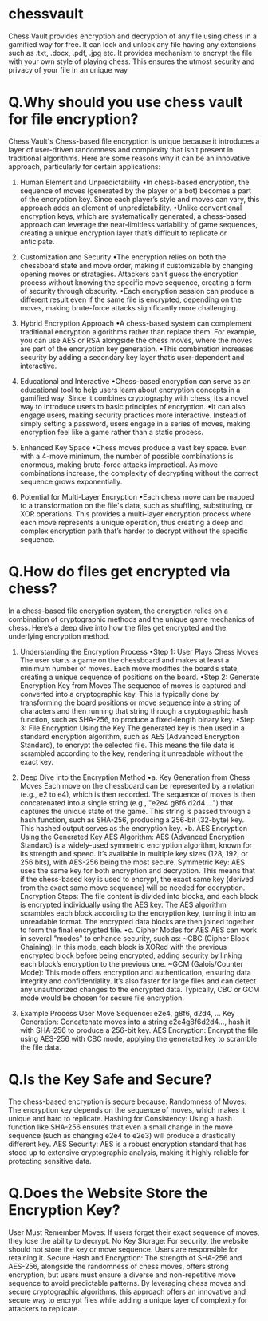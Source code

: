 # chessvault
Chess Vault provides encryption and decryption of any file using chess in a gamified way for free. It can lock and unlock any file having any extensions such as .txt, .docx, .pdf, .jpg etc. It provides mechanism to encrypt the file with your own style of playing chess. This ensures the utmost security and privacy of your file in an unique way


# Q.Why should you use chess vault for file encryption?
Chess Vault's Chess-based file encryption is unique because it introduces a layer of user-driven randomness and complexity that isn’t present in traditional algorithms. Here are some reasons why it can be an innovative approach, particularly for certain applications:

1. Human Element and Unpredictability
•In chess-based encryption, the sequence of moves (generated by the player or a bot) becomes a part of the encryption key. Since each player’s style and moves can vary, this approach adds an element of unpredictability.
•Unlike conventional encryption keys, which are systematically generated, a chess-based approach can leverage the near-limitless variability of game sequences, creating a unique encryption layer that’s difficult to replicate or anticipate.

2. Customization and Security
•The encryption relies on both the chessboard state and move order, making it customizable by changing opening moves or strategies.
Attackers can’t guess the encryption process without knowing the specific move sequence, creating a form of security through obscurity.
•Each encryption session can produce a different result even if the same file is encrypted, depending on the moves, making brute-force attacks significantly more challenging.

3. Hybrid Encryption Approach
•A chess-based system can complement traditional encryption algorithms rather than replace them. For example, you can use AES or RSA alongside the chess moves, where the moves are part of the encryption key generation.
•This combination increases security by adding a secondary key layer that’s user-dependent and interactive.

4. Educational and Interactive
•Chess-based encryption can serve as an educational tool to help users learn about encryption concepts in a gamified way. Since it combines cryptography with chess, it’s a novel way to introduce users to basic principles of encryption.
•It can also engage users, making security practices more interactive. Instead of simply setting a password, users engage in a series of moves, making encryption feel like a game rather than a static process.


5. Enhanced Key Space
•Chess moves produce a vast key space. Even with a 4-move minimum, the number of possible combinations is enormous, making brute-force attacks impractical. As move combinations increase, the complexity of decrypting without the correct sequence grows exponentially.

6. Potential for Multi-Layer Encryption
•Each chess move can be mapped to a transformation on the file's data, such as shuffling, substituting, or XOR operations. This provides a multi-layer encryption process where each move represents a unique operation, thus creating a deep and complex encryption path that’s harder to decrypt without the specific sequence.


# Q.How do files get encrypted via chess?
In a chess-based file encryption system, the encryption relies on a combination of cryptographic methods and the unique game mechanics of chess. Here’s a deep dive into how the files get encrypted and the underlying encryption method.

1. Understanding the Encryption Process
•Step 1: User Plays Chess Moves The user starts a game on the chessboard and makes at least a minimum number of moves. Each move modifies the board’s state, creating a unique sequence of positions on the board.
•Step 2: Generate Encryption Key from Moves The sequence of moves is captured and converted into a cryptographic key. This is typically done by transforming the board positions or move sequence into a string of characters and then running that string through a cryptographic hash function, such as SHA-256, to produce a fixed-length binary key.
•Step 3: File Encryption Using the Key The generated key is then used in a standard encryption algorithm, such as AES (Advanced Encryption Standard), to encrypt the selected file. This means the file data is scrambled according to the key, rendering it unreadable without the exact key.

2. Deep Dive into the Encryption Method
•a. Key Generation from Chess Moves
Each move on the chessboard can be represented by a notation (e.g., e2 to e4), which is then recorded.
The sequence of moves is then concatenated into a single string (e.g., "e2e4 g8f6 d2d4 ...") that captures the unique state of the game.
This string is passed through a hash function, such as SHA-256, producing a 256-bit (32-byte) key. This hashed output serves as the encryption key.
•b. AES Encryption Using the Generated Key
AES Algorithm: AES (Advanced Encryption Standard) is a widely-used symmetric encryption algorithm, known for its strength and speed. It’s available in multiple key sizes (128, 192, or 256 bits), with AES-256 being the most secure.
Symmetric Key: AES uses the same key for both encryption and decryption. This means that if the chess-based key is used to encrypt, the exact same key (derived from the exact same move sequence) will be needed for decryption.
Encryption Steps:
The file content is divided into blocks, and each block is encrypted individually using the AES key.
The AES algorithm scrambles each block according to the encryption key, turning it into an unreadable format.
The encrypted data blocks are then joined together to form the final encrypted file.
•c. Cipher Modes for AES
AES can work in several "modes" to enhance security, such as:
~CBC (Cipher Block Chaining): In this mode, each block is XORed with the previous encrypted block before being encrypted, adding security by linking each block’s encryption to the previous one.
~GCM (Galois/Counter Mode): This mode offers encryption and authentication, ensuring data integrity and confidentiality. It’s also faster for large files and can detect any unauthorized changes to the encrypted data.
Typically, CBC or GCM mode would be chosen for secure file encryption.

3. Example Process
User Move Sequence: e2e4, g8f6, d2d4, ...
Key Generation: Concatenate moves into a string e2e4g8f6d2d4..., hash it with SHA-256 to produce a 256-bit key.
AES Encryption: Encrypt the file using AES-256 with CBC mode, applying the generated key to scramble the file data.

# Q.Is the Key Safe and Secure? 
The chess-based encryption is secure because:
Randomness of Moves: The encryption key depends on the sequence of moves, which makes it unique and hard to replicate.
Hashing for Consistency: Using a hash function like SHA-256 ensures that even a small change in the move sequence (such as changing e2e4 to e2e3) will produce a drastically different key.
AES Security: AES is a robust encryption standard that has stood up to extensive cryptographic analysis, making it highly reliable for protecting sensitive data.


# Q.Does the Website Store the Encryption Key? 
User Must Remember Moves: If users forget their exact sequence of moves, they lose the ability to decrypt.
No Key Storage: For security, the website should not store the key or move sequence. Users are responsible for retaining it.
Secure Hash and Encryption: The strength of SHA-256 and AES-256, alongside the randomness of chess moves, offers strong encryption, but users must ensure a diverse and non-repetitive move sequence to avoid predictable patterns.
By leveraging chess moves and secure cryptographic algorithms, this approach offers an innovative and secure way to encrypt files while adding a unique layer of complexity for attackers to replicate.
